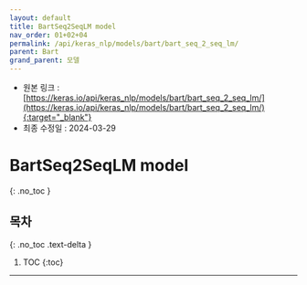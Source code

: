 ```yaml
---
layout: default
title: BartSeq2SeqLM model
nav_order: 01+02+04
permalink: /api/keras_nlp/models/bart/bart_seq_2_seq_lm/
parent: Bart
grand_parent: 모델
---
```


* 원본 링크 : [https://keras.io/api/keras_nlp/models/bart/bart_seq_2_seq_lm/](https://keras.io/api/keras_nlp/models/bart/bart_seq_2_seq_lm/){:target="_blank"}
* 최종 수정일 : 2024-03-29

# BartSeq2SeqLM model
{: .no_toc }

## 목차
{: .no_toc .text-delta }

1. TOC
{:toc}

---
